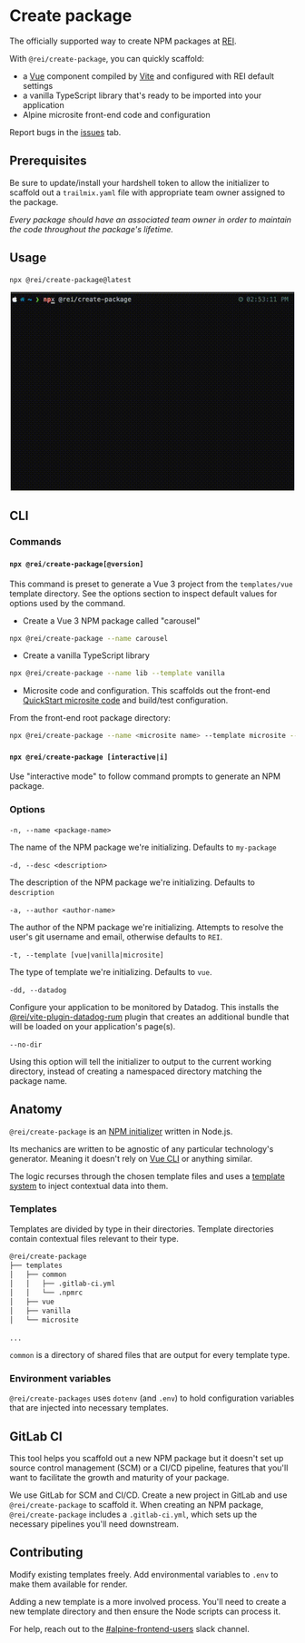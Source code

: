 # Create package

The officially supported way to create NPM packages at [REI](https://www.rei.com/).

With `@rei/create-package`, you can quickly scaffold:

- a [Vue](https://vuejs.org/) component compiled by [Vite](https://vitejs.dev/) and configured with REI default settings
- a vanilla TypeScript library that's ready to be imported into your application
- Alpine microsite front-end code and configuration

Report bugs in the [issues](https://github.com/rei/create-package/issues) tab.

## Prerequisites

Be sure to update/install your hardshell token to allow the initializer to scaffold out a `trailmix.yaml` file with appropriate team owner assigned to the package. 

*Every package should have an associated team owner in order to maintain the code throughout the package's lifetime.*

## Usage

```sh
npx @rei/create-package@latest
```

<p align='center'>
<img src='./rei-create-package.gif' alt='npx @rei/create-package' width="500">
</p>

## CLI

### Commands

#### `npx @rei/create-package[@version]`

This command is preset to generate a Vue 3 project from the `templates/vue` template directory. See the options section to inspect default values for options used by the command.

- Create a Vue 3 NPM package called "carousel"

```sh
npx @rei/create-package --name carousel
```

- Create a vanilla TypeScript library

```sh
npx @rei/create-package --name lib --template vanilla
```

- Microsite code and configuration. This scaffolds out the front-end [QuickStart microsite code](https://git.rei.com/projects/QM/repos/quickstart-microsite/browse) and build/test configuration.

From the front-end root package directory:

```sh
npx @rei/create-package --name <microsite name> --template microsite --no-dir
```

#### `npx @rei/create-package [interactive|i]`

Use "interactive mode" to follow command prompts to generate an NPM package.

### Options

`-n, --name <package-name>`

The name of the NPM package we're initializing. Defaults to `my-package`

`-d, --desc <description>`

The description of the NPM package we're initializing. Defaults to `description`

`-a, --author <author-name>`

The author of the NPM package we're initializing. Attempts to resolve the user's git username and email, otherwise defaults to `REI`.

`-t, --template [vue|vanilla|microsite]`

The type of template we're initializing. Defaults to `vue`.

`-dd, --datadog`

Configure your application to be monitored by Datadog. This installs the [@rei/vite-plugin-datadog-rum](https://gitlab.com/rei/internal/product-engineering/alpine-fe/febs-3/vite-plugin-datadog-rum/-/wikis/home) plugin that creates an additional bundle that will be loaded on your application's page(s).

`--no-dir`

Using this option will tell the initializer to output to the current working directory, instead of creating a namespaced directory matching the package name.

## Anatomy

`@rei/create-package` is an [NPM initializer](https://docs.npmjs.com/cli/v9/commands/npm-init) written in Node.js.

Its mechanics are written to be agnostic of any particular technology's generator. Meaning it doesn't rely on [Vue CLI](https://cli.vuejs.org/) or anything similar.

The logic recurses through the chosen template files and uses a [template system](https://www.npmjs.com/package/mustache) to inject contextual data into them.

### Templates

Templates are divided by type in their directories. Template directories contain contextual files relevant to their type.

```
@rei/create-package
├── templates
│   ├── common
│   │   ├── .gitlab-ci.yml
│   │   └── .npmrc
│   ├── vue
│   ├── vanilla
│   └── microsite

...
```

`common` is a directory of shared files that are output for every template type.

### Environment variables

`@rei/create-packages` uses `dotenv` (and `.env`) to hold configuration variables that are injected into necessary templates.

## GitLab CI

This tool helps you scaffold out a new NPM package but it doesn't set up source control management (SCM) or a CI/CD pipeline, features that you'll want to facilitate the growth and maturity of your package.

We use GitLab for SCM and CI/CD. Create a new project in GitLab and use `@rei/create-package` to scaffold it. When creating an NPM package, `@rei/create-package` includes a `.gitlab-ci.yml`, which sets up the necessary pipelines you'll need downstream.

## Contributing

Modify existing templates freely. Add environmental variables to `.env` to make them available for render.

Adding a new template is a more involved process. You'll need to create a new template directory and then ensure the Node scripts can process it.

For help, reach out to the [#alpine-frontend-users](https://rei.slack.com/archives/CLWJC9FFW) slack channel.
